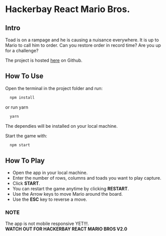 # Hackerbay React Mario Bros.

## Intro
Toad is on a rampage and he is causing a nuisance everywhere. It is up to Mario to call him to order. Can you restore order in record time? Are you up for a challenge?

The project is hosted [here](https://longyarnz.github.io) on Github.

## How To Use
Open the terminal in the project folder and run:
```sh
  npm install
```
or run yarn
```sh
  yarn
```
The dependies will be installed on your local machine.  

Start the game with:
```sh
  npm start
```

## How To Play
* Open the app in your local machine.
* Enter the number of rows, columns and toads you want to play capture.
* Click __START__.
* You can restart the game anytime by clicking __RESTART__.
* Use the Arrow keys to move Mario around the board.
* Use the __ESC__ key to reverse a move.

### NOTE
The app is not mobile responsive YET!!!.  
__WATCH OUT FOR HACKERBAY REACT MARIO BROS V2.0__